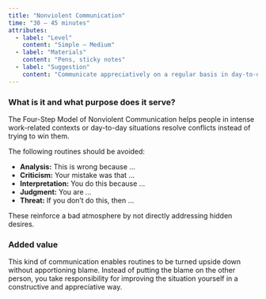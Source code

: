 ```yaml
---
title: "Nonviolent Communication"
time: "30 – 45 minutes"
attributes:
  - label: "Level"
    content: "Simple – Medium"
  - label: "Materials"
    content: "Pens, sticky notes"
  - label: "Suggestion"
    content: "Communicate appreciatively on a regular basis in day-to-day working life"
---
```


### What is it and what purpose does it serve?

The Four-Step Model of Nonviolent Communication helps people in intense work-related contexts or day-to-day situations resolve conflicts instead of trying to win them.

The following routines should be avoided:

- **Analysis:** This is wrong because ...
- **Criticism:** Your mistake was that ...
- **Interpretation:** You do this because ...
- **Judgment:** You are ...
- **Threat:** If you don’t do this, then ...

These reinforce a bad atmosphere by not directly addressing hidden desires.

### Added value

This kind of communication enables routines to be turned upside down without apportioning blame. Instead of putting the blame on the other person, you take responsibility for improving the situation yourself in a constructive and appreciative way.
